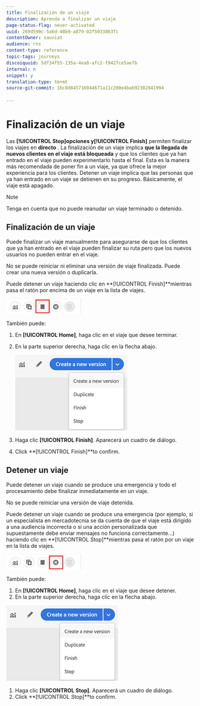 ```yaml
---
title: Finalización de un viaje
description: Aprenda a finalizar un viaje
page-status-flag: never-activated
uuid: 269d590c-5a6d-40b9-a879-02f5033863fc
contentOwner: sauviat
audience: rns
content-type: reference
topic-tags: journeys
discoiquuid: 5df34f55-135a-4ea8-afc2-f9427ce5ae7b
internal: n
snippet: y
translation-type: tm+mt
source-git-commit: 1bc8d845716044671a11c200e4bab92302841994

---
```



# Finalización de un viaje

Las **[!UICONTROL Stop]**opciones y**[!UICONTROL Finish]** permiten finalizar los viajes en **directo** . La finalización de un viaje implica **que la llegada de nuevos clientes en el viaje está bloqueada** y que los clientes que ya han entrado en el viaje pueden experimentarlo hasta el final. Esta es la manera más recomendada de poner fin a un viaje, ya que ofrece la mejor experiencia para los clientes. Detener un viaje implica que las personas que ya han entrado en un viaje se detienen en su progreso. Básicamente, el viaje está apagado.

>[!NOTE]
>
>Tenga en cuenta que no puede reanudar un viaje terminado o detenido.

## Finalización de un viaje

Puede finalizar un viaje manualmente para asegurarse de que los clientes que ya han entrado en el viaje pueden finalizar su ruta pero que los nuevos usuarios no pueden entrar en el viaje.

No se puede reiniciar ni eliminar una versión de viaje finalizada. Puede crear una nueva versión o duplicarla.

Puede detener un viaje haciendo clic en **[!UICONTROL Finish]**mientras pasa el ratón por encima de un viaje en la lista de viajes.

![](../assets/do-not-localize/journey-finish-quick-action.png)

También puede:

1. En **[!UICONTROL Home]**, haga clic en el viaje que desee terminar.
1. En la parte superior derecha, haga clic en la flecha abajo.

   ![](../assets/finish_drop_down_list.png)

1. Haga clic **[!UICONTROL Finish]**. Aparecerá un cuadro de diálogo.
1. Click **[!UICONTROL Finish]**to confirm.

## Detener un viaje

Puede detener un viaje cuando se produce una emergencia y todo el procesamiento debe finalizar inmediatamente en un viaje.

No se puede reiniciar una versión de viaje detenida.

Puede detener un viaje cuando se produce una emergencia (por ejemplo, si un especialista en mercadotecnia se da cuenta de que el viaje está dirigido a una audiencia incorrecta o si una acción personalizada que supuestamente debe enviar mensajes no funciona correctamente...) haciendo clic en **[!UICONTROL Stop]**mientras pasa el ratón por un viaje en la lista de viajes.

![](../assets/do-not-localize/journey-stop-quick-action.png)

También puede:

1. En **[!UICONTROL Home]**, haga clic en el viaje que desee detener.
1. En la parte superior derecha, haga clic en la flecha abajo.

![](../assets/finish_drop_down_list.png)

1. Haga clic **[!UICONTROL Stop]**. Aparecerá un cuadro de diálogo.
1. Click **[!UICONTROL Stop]**to confirm.
